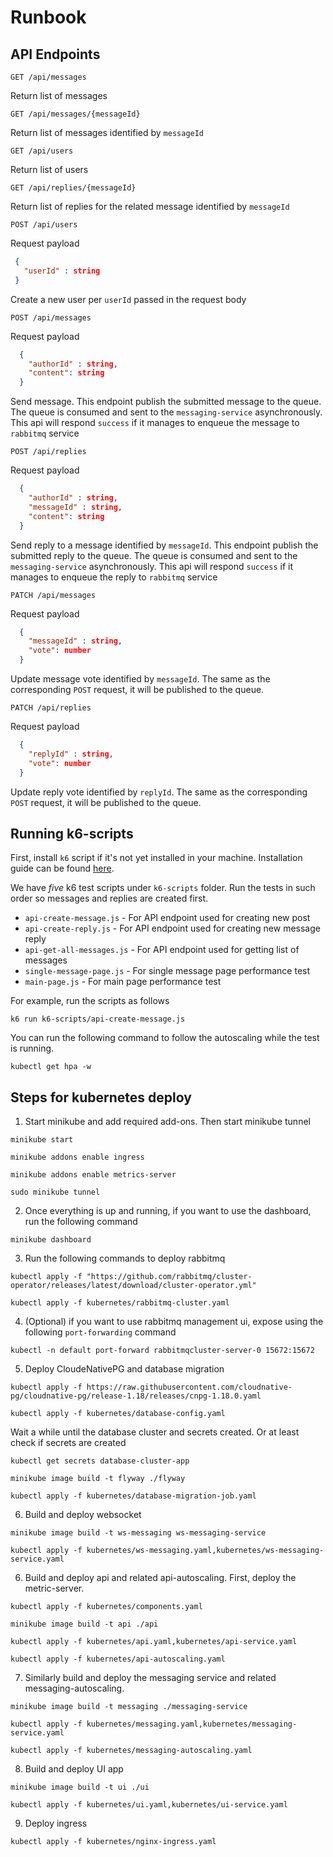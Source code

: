 # Runbook

## API Endpoints

`GET /api/messages`

Return list of messages 

`GET /api/messages/{messageId}`

Return list of messages identified by `messageId`

`GET /api/users`

Return list of users

`GET /api/replies/{messageId}`

Return list of replies for the related message identified by `messageId`

`POST /api/users`

Request payload

 ```json
  { 
    "userId" : string 
  }
 ```

Create a new user per `userId` passed in the request body

`POST /api/messages`

Request payload

```json
  {
    "authorId" : string,
    "content": string 
  }
 ```

Send message. This endpoint publish the submitted message to the queue. The queue is consumed and sent to the `messaging-service` asynchronously. This api will respond `success` if it manages to enqueue the message to `rabbitmq` service

`POST /api/replies`

Request payload

```json
  {
    "authorId" : string,
    "messageId" : string,
    "content": string 
  }
 ```

Send reply to a message identified by `messageId`. This endpoint publish the submitted reply to the queue. The queue is consumed and sent to the `messaging-service` asynchronously. This api will respond `success` if it manages to enqueue the reply to `rabbitmq` service

`PATCH /api/messages`

Request payload

```json
  {
    "messageId" : string,
    "vote": number 
  }
 ```

Update message vote identified by `messageId`. The same as the corresponding `POST` request, it will be published to the queue.

`PATCH /api/replies`

Request payload

```json
  {
    "replyId" : string,
    "vote": number 
  }
 ```

Update reply vote identified by `replyId`. The same as the corresponding `POST` request, it will be published to the queue.

## Running k6-scripts

First, install `k6` script if it's not yet installed in your machine. Installation guide can be found [here](https://k6.io/docs/get-started/installation/).

We have *five* k6 test scripts under `k6-scripts` folder. Run the tests in such order so messages and replies are created first.

- `api-create-message.js` - For API endpoint used for creating new post
- `api-create-reply.js` - For API endpoint used for creating new message reply
- `api-get-all-messages.js` - For API endpoint used for getting list of messages
- `single-message-page.js` - For single message page performance test
- `main-page.js` - For main page performance test

For example, run the scripts as follows

```console
k6 run k6-scripts/api-create-message.js  
```

You can run the following command to follow the autoscaling while the test is running.

```console
kubectl get hpa -w 
```

## Steps for kubernetes deploy

1. Start minikube and add required add-ons. Then start minikube tunnel 

```console
minikube start 
```

```console
minikube addons enable ingress
```

```console
minikube addons enable metrics-server
```

```console
sudo minikube tunnel
```

2. Once everything is up and running, if you want to use the dashboard, run the following command

```console
minikube dashboard
```

3. Run the following commands to deploy rabbitmq


```console
kubectl apply -f "https://github.com/rabbitmq/cluster-operator/releases/latest/download/cluster-operator.yml"
```

```console
kubectl apply -f kubernetes/rabbitmq-cluster.yaml
```

4. (Optional) if you want to use rabbitmq management ui, expose using the following `port-forwarding` command

```console
kubectl -n default port-forward rabbitmqcluster-server-0 15672:15672
```

5. Deploy CloudeNativePG and database migration

```console
kubectl apply -f https://raw.githubusercontent.com/cloudnative-pg/cloudnative-pg/release-1.18/releases/cnpg-1.18.0.yaml
```

```console
kubectl apply -f kubernetes/database-config.yaml
```

Wait a while until the database cluster and secrets created. Or at least check if secrets are created 

```console
kubectl get secrets database-cluster-app
```

```console
minikube image build -t flyway ./flyway
```

```console
kubectl apply -f kubernetes/database-migration-job.yaml
```

6. Build and deploy websocket

```console
minikube image build -t ws-messaging ws-messaging-service
```

```console
kubectl apply -f kubernetes/ws-messaging.yaml,kubernetes/ws-messaging-service.yaml
```

6. Build and deploy api and related api-autoscaling. First, deploy the metric-server.


```console
kubectl apply -f kubernetes/components.yaml
```

```console
minikube image build -t api ./api 
```

```console
kubectl apply -f kubernetes/api.yaml,kubernetes/api-service.yaml
```

```console
kubectl apply -f kubernetes/api-autoscaling.yaml
```

7. Similarly build and deploy the messaging service and related messaging-autoscaling.


```console
minikube image build -t messaging ./messaging-service 
```

```console
kubectl apply -f kubernetes/messaging.yaml,kubernetes/messaging-service.yaml
```

```console
kubectl apply -f kubernetes/messaging-autoscaling.yaml
```

8. Build and deploy UI app


```console
minikube image build -t ui ./ui
```

```console
kubectl apply -f kubernetes/ui.yaml,kubernetes/ui-service.yaml
```

9. Deploy ingress

```console
kubectl apply -f kubernetes/nginx-ingress.yaml 
```
